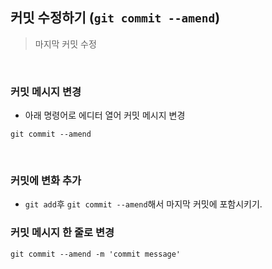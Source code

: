 ## 커밋 수정하기 (`git commit --amend`)

> 마지막 커밋 수정

<br />

### 커밋 메시지 변경

- 아래 명령어로 에디터 열어 커밋 메시지 변경

```
git commit --amend
```

<br />

### 커밋에 변화 추가

- `git add`후 `git commit --amend`해서 마지막 커밋에 포함시키기.

### 커밋 메시지 한 줄로 변경

```
git commit --amend -m 'commit message'
```
